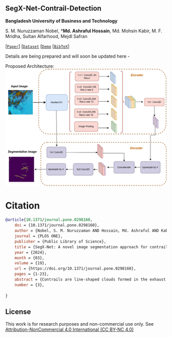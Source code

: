## SegX-Net-Contrail-Detection
**Bangladesh University of Business and Technology**

S. M. Nuruzzaman Nobel, ***Md. Ashraful Hossain**, Md. Mohsin Kabir, M. F. Mridha, Sultan Alfarhood, Mejdl Safran

[[`Paper`](https://journals.plos.org/plosone/article?id=10.1371/journal.pone.0298160)] [[`Dataset`](https://www.kaggle.com/competitions/google-research-identify-contrails-reduce-global-warming)
[[`Demo`]() 
[[`BibTeX`]()]


Details are being prepared and will soon be updated here -

Proposed Architecture:
![Proposed Architecture](project_updates/Architecture.jpg) 




# Citation

```bibtex
@article{10.1371/journal.pone.0298160,
    doi = {10.1371/journal.pone.0298160},
    author = {Nobel, S. M. Nuruzzaman AND Hossain, Md. Ashraful AND Kabir, Md. Mohsin AND Mridha, M. F. AND Alfarhood, Sultan AND Safran, Mejdl},
    journal = {PLOS ONE},
    publisher = {Public Library of Science},
    title = {SegX-Net: A novel image segmentation approach for contrail detection using deep learning},
    year = {2024},
    month = {03},
    volume = {19},
    url = {https://doi.org/10.1371/journal.pone.0298160},
    pages = {1-23},
    abstract = {Contrails are line-shaped clouds formed in the exhaust of aircraft engines that significantly contribute to global warming. This paper confidently proposes integrating advanced image segmentation techniques to identify and monitor aircraft contrails to address the challenges associated with climate change. We propose the SegX-Net architecture, a highly efficient and lightweight model that combines the DeepLabV3+, upgraded, and ResNet-101 architectures to achieve superior segmentation accuracy. We evaluated the performance of our model on a comprehensive dataset from Google research and rigorously measured its efficacy with metrics such as IoU, F1 score, Sensitivity and Dice Coefficient. Our results demonstrate that our enhancements have significantly improved the efficacy of the SegX-Net model, with an outstanding IoU score of 98.86% and an impressive F1 score of 99.47%. These results unequivocally demonstrate the potential of image segmentation methods to effectively address and mitigate the impact of air conflict on global warming. Using our proposed SegX-Net architecture, stakeholders in the aviation industry can confidently monitor and mitigate the impact of aircraft shrinkage on the environment, significantly contributing to the global fight against climate change.},
    number = {3},

}
```



## License

This work is for research purposes and non-commercial use only. See [Attribution-NonCommercial 4.0 International (CC BY-NC 4.0)](https://creativecommons.org/licenses/by-nc/4.0/)

